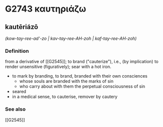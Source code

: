 # G2743 καυτηριάζω

## kautēriázō

_(kow-tay-ree-ad'-zo | kav-tay-ree-AH-zoh | kaf-tay-ree-AH-zoh)_

### Definition

from a derivative of [[G2545]]; to brand ("cauterize"), i.e., (by implication) to render unsensitive (figuratively); sear with a hot iron.

- to mark by branding, to brand, branded with their own consciences
  - whose souls are branded with the marks of sin
  - who carry about with them the perpetual consciousness of sin
- seared
- in a medical sense, to cauterise, remover by cautery

### See also

[[G2545]]

